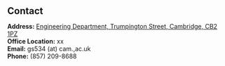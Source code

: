 <h1 id="contact"></h1>

<h2 style="margin: 60px 0px 10px;">Contact</h2>

<p><strong>Address:</strong> <a href="http://www.eng.cam.ac.uk/about-us/how-find-us">Engineering Department, Trumpington Street, Cambridge, CB2 1PZ</a>
<br />
<strong>Office Location:</strong> xx
<br />
<strong>Email:</strong> <email>gs534 (at) cam.,ac.uk</email>
<br />
<strong>Phone:</strong> (857) 209-8688</p>
